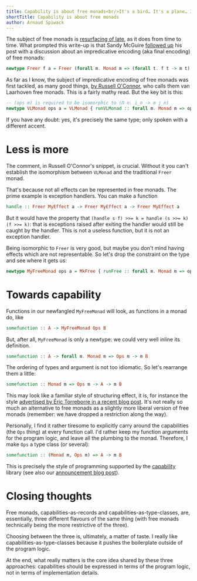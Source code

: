 ```yaml
---
title: Capability is about free monads<br/>It's a bird… It's a plane… It's a free monad!
shortTitle: Capability is about free monads
author: Arnaud Spiwack
---
```


The subject of free monads is [resurfacing of
late][mcguire-free-monads], as it does from time to time. What
prompted this write-up is that Sandy McGuire [followed
up][mcguire-impredicative-free-monads] his post with a discussion about
an impredicative encoding (aka final encoding) of free monads:

```haskell
newtype Freer f a = Freer (forall m. Monad m => (forall t. f t -> m t) -> m a)
```

As far as I know, the subject of impredicative encoding of free monads
was first tackled, as many good things, [by Russell
O'Connor][oconnor-vl-free-monad], who calls them van Laarhoven
free monads. This is a fairly mathy read. But the key bit is this:

```haskell
-- (ops m) is required to be isomorphic to (Π n. i_n -> m j_n)
newtype VLMonad ops a = VLMonad { runVLMonad :: forall m. Monad m => ops m -> m a }
```

If you have any doubt: yes, it's precisely the same type; only spoken with
a different accent.

# Less is more

The comment, in Russell O'Connor's snippet, is crucial. Without it you
can't establish the isomorphism between `VLMonad` and the traditional
`Freer` monad.

That's because not all effects can be represented in free monads. The
prime example is exception handlers. You can make a function

```haskell
handle :: Freer MyEffect a -> Freer MyEffect a -> Freer MyEffect a
```

But it would have the property that `(handle s f) >>= k = handle
(s >>= k) (f >>= k)`: that is exceptions raised after exiting the
handler would still be caught by the handler. This is not a useless
function, but it is not an exception handler.

Being isomorphic to `Freer` is very good, but maybe you don't mind
having effects which are not representable. So let's drop the
constraint on the type and see where it gets us:

```haskell
newtype MyFreeMonad ops a = MkFree { runFree :: forall m. Monad m => ops m -> m a}
```

# Towards capability

Functions in our newfangled `MyFreeMonad` will look, as functions in a monad do, like
 
```haskell
somefunction :: A -> MyFreeMonad Ops B
```

But, after all, `MyFreeMonad` is only a newtype: we could very well
inline its definition.

```haskell
somefunction :: A -> forall m. Monad m => Ops m -> m B
```

The ordering of types and argument is not too idiomatic. So let's
rearrange them a little:

```haskell
somefunction :: Monad m => Ops m -> A -> m B
```

This may look like a familiar style of structuring effect, it is, for
instance the style [advertised by Éric Torreborre in a recent blog
post][torreborre-capabilities-as-records]. It's not really so much an
alternative to free monads as a slightly more liberal version of free
monads (remember: we have dropped a restriction along the way).

Personally, I find it rather tiresome to explicitly carry around the
capabilities (the `Ops` thing) at every function call. I'd rather keep
my function arguments for the program logic, and leave all the
plumbing to the monad. Therefore, I make `Ops` a type class (or
several):

```haskell
somefunction :: (Monad m, Ops m) => A -> m B
```

This is precisely the style of programming supported by the
[capability][hackage-capability] library (see also our [announcement
blog post][capability-announcement]).

# Closing thoughts

Free monads, capabilities-as-records and capabilities-as-type-classes,
are, essentially, three different flavours of the same thing (with free
monads technically being the more restrictive of the three).

Choosing between the three is, ultimately, a matter of taste. I really
like capabilities-as-type-classes because it pushes the boilerplate
outside of the program logic.

At the end, what really matters is the core idea shared by these three
approaches: capabilities should be expressed in terms of the program
logic, not in terms of implementation details.

[mcguire-free-monads]: https://reasonablypolymorphic.com/blog/freer-monads/
[mcguire-impredicative-free-monads]: https://reasonablypolymorphic.com/blog/too-fast-too-free/index.html
[oconnor-vl-free-monad]: http://r6.ca/blog/20140210T181244Z.html
[torreborre-capabilities-as-records]: https://medium.com/barely-functional/freer-doesnt-come-for-free-c9fade793501
[hackage-capability]: http://hackage.haskell.org/package/capability
[capability-announcement]: https://www.tweag.io/posts/2018-10-04-capability.html
